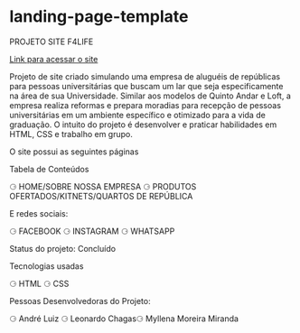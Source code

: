 # landing-page-template

PROJETO SITE  F4LIFE

[Link para acessar o site](https://spiffy-request.surge.sh)

Projeto de site criado simulando uma empresa de aluguéis de repúblicas para pessoas universitárias que buscam um lar que seja especificamente na área de sua Universidade. Similar aos modelos de Quinto Andar e Loft, a empresa realiza reformas e prepara moradias para recepção de pessoas universitárias em um ambiente específico e otimizado para a vida de graduação. 
O intuito do projeto é desenvolver e praticar habilidades em HTML, CSS e trabalho em grupo.


O site possui as seguintes páginas

Tabela de Conteúdos

⚆ HOME/SOBRE NOSSA EMPRESA ⚆ PRODUTOS OFERTADOS/KITNETS/QUARTOS DE REPÚBLICA

E redes sociais:

⚆ FACEBOOK ⚆ INSTAGRAM ⚆ WHATSAPP

Status do projeto: Concluído

Tecnologias usadas

⚆ HTML ⚆ CSS

Pessoas Desenvolvedoras do Projeto:

⚆ André Luiz ⚆ Leonardo Chagas⚆ Myllena Moreira Miranda

